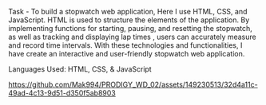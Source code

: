 Task - To build a stopwatch web application, Here I use HTML, CSS, and JavaScript. HTML is used to structure the elements of the application. By implementing functions for starting, pausing, and resetting the stopwatch, as well as tracking and displaying lap times , users can accurately measure and record time intervals. With these technologies and functionalities, I have create an interactive and user-friendly stopwatch web application.

Languages Used: HTML, CSS, & JavaScript


https://github.com/Mak994/PRODIGY_WD_02/assets/149230513/32d4a11c-49ad-4c13-9d51-d350f5ab8903

